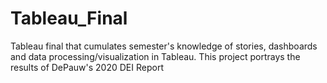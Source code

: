 # Tableau_Final
Tableau final that cumulates semester's knowledge of stories, dashboards and data processing/visualization in Tableau. This project portrays the results of DePauw's 2020 DEI Report
